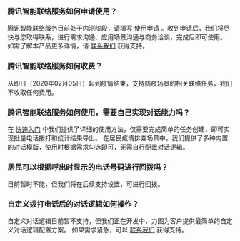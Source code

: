 ### 腾讯智能联络服务如何申请使用？
腾讯智能联络服务目前处于内测阶段，请填写 [使用申请](https://cloud.tencent.com/apply/p/9v3hv7qaq9s) 。收到申请后，我们将尽快与您取得联系，进行需求沟通、应用场景沟通与商务洽谈，完成后即可使用。 
如需了解本产品更多详情，请 [联系我们](https://cloud.tencent.com/act/event/connect-service) 获得支持。

### 腾讯智能联络服务如何收费？
从即日（2020年02月05日）起到疫情结束，支持防疫场景的相关联络任务，我们不收取任何费用。

### 腾讯智能联络服务如何使用，需要自己实现对话能力吗？
在 [快速入门]() 中我们提供了详细的使用方法，仅需要完成简单的任务创建，即可实现批量电话拨打和统计结果导出。
在居民疫情排查场景中，我们提供了多种内置的对话模版，使用时根据需求勾选即可，无需自行配置对话逻辑。

### 居民可以根据呼出时显示的电话号码进行回拨吗？
目前暂时不能，但我们将在后续支持设置，可进行回拨。

### 自定义拨打电话后的对话逻辑如何操作？
自定义对话逻辑目前暂不支持，但我们正在开发中，力图为客户提供最简单的自定义对话逻辑配置方案。
如果需求紧急，可以 [联系我们](https://cloud.tencent.com/act/event/connect-service) 获得支持。


